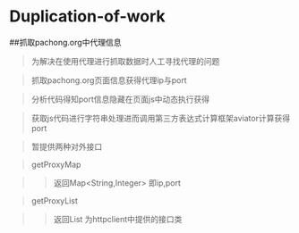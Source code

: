 Duplication-of-work
===================

##抓取pachong.org中代理信息

>为解决在使用代理进行抓取数据时人工寻找代理的问题

>抓取pachong.org页面信息获得代理ip与port

>分析代码得知port信息隐藏在页面js中动态执行获得

>获取js代码进行字符串处理进而调用第三方表达式计算框架aviator计算获得port

>暂提供两种对外接口

>getProxyMap

>>返回Map<String,Integer> 即ip,port

>getProxyList

>>返回List<HttpHost> 为httpclient中提供的接口类
